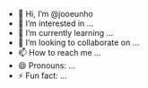 - 👋 Hi, I’m @jooeunho
- 👀 I’m interested in ...
- 🌱 I’m currently learning ...
- 💞️ I’m looking to collaborate on ...
- 📫 How to reach me ...
- 😄 Pronouns: ...
- ⚡ Fun fact: ...

<!---
jooeunho/jooeunho is a ✨ special ✨ repository because its `README.md` (this file) appears on your GitHub profile.
You can click the Preview link to take a look at your changes.
--->
